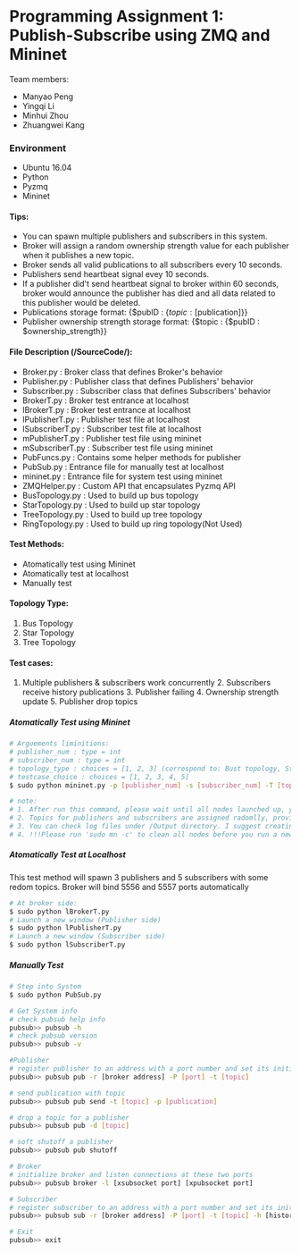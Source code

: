 # Programming Assignment 1: Publish-Subscribe using ZMQ and Mininet

Team members:

  - Manyao Peng
  - Yingqi Li
  - Minhui Zhou
  - Zhuangwei Kang

### Environment
  - Ubuntu 16.04
  - Python
  - Pyzmq
  - Mininet

#### Tips:
  - You can spawn multiple publishers and subscribers in this system.
  - Broker will assign a random ownership strength value for each publisher when it publishes a new topic.
  - Broker sends all valid publications to all subscribers every 10 seconds.
  - Publishers send heartbeat signal evey 10 seconds.
  - If a publisher did't send heartbeat signal to broker within 60 seconds, broker would announce the publisher has died and all data related to this publisher would be deleted.
  - Publications storage format: {$pubID : {$topic : [$publication]}}
  - Publisher ownership strength storage format: {$topic : {$pubID : $ownership_strength}}
#### File Description (/SourceCode/):
  - Broker.py : Broker class that defines  Broker's behavior
  - Publisher.py : Publisher class that defines Publishers' behavior
  - Subscriber.py : Subscriber class that defines Subscribers' behavior
  - BrokerT.py : Broker test entrance at localhost
  - lBrokerT.py : Broker test entrance at localhost
  - lPublisherT.py : Publisher test file at localhost
  - lSubscriberT.py : Subscriber test file at localhost
  - mPublisherT.py : Publisher test file using mininet
  - mSubscriberT.py : Subscriber test file using mininet
  - PubFuncs.py : Contains some helper methods for publisher
  - PubSub.py : Entrance file for manually test at localhost
  - mininet.py : Entrance file for system test using mininet
  - ZMQHelper.py : Custom API that encapsulates Pyzmq API
  - BusTopology.py : Used to build up bus topology
  - StarTopology.py : Used to build up star topology
  - TreeTopology.py : Used to build up tree topology
  - RingTopology.py : Used to build up ring topology(Not Used)
#### Test Methods:
  - Atomatically test using Mininet
  - Atomatically test at localhost
  - Manually test
#### Topology Type:
  1. Bus Topology
  2. Star Topology
  3. Tree Topology 
#### Test cases:
  1. Multiple publishers & subscribers work concurrently
	2. Subscribers receive history publications
	3. Publisher failing
	4. Ownership strength update
	5. Publisher drop topics
##### Atomatically Test using Mininet
```sh
# Arguements liminitions:
# publisher_num : type = int
# subscriber_num : type = int
# topology_type : choices = [1, 2, 3] (correspond to: Bust topology, Star topology, Tree topology)
# testcase_choice : choices = [1, 2, 3, 4, 5] 
$ sudo python mininet.py -p [publisher_num] -s [subscriber_num] -T [topology_type] -t [testcase_choice]

# note: 
# 1. After run this command, please wait until all nodes launched up, you would see sorts of Xterm CLIs. Press Ctr+c if you want to exit program.
# 2. Topics for publishers and subscribers are assigned radomlly, provided topics include: animals, foods, laptops, phones, universities and countries. If you find no subscriber received publications, please check if any publisher is publishing the expected topic.
# 3. You can check log files under /Output directory. I suggest creating a folder to store all log files after you run a test case. 
# 4. !!!Please run 'sudo mn -c' to clean all nodes before you run a new test.
```
##### Atomatically Test at Localhost
This test method will spawn 3 publishers and 5 subscribers with some redom topics.
Broker will bind 5556 and 5557 ports automatically
```sh
# At broker side:
$ sudo python lBrokerT.py
# Launch a new window (Publisher side)
$ sudo python lPublisherT.py
# Launch a new window (Subscriber side)
$ sudo python lSubscriberT.py
```
##### Manually Test

```sh
# Step into System
$ sudo python PubSub.py

# Get System info
# check pubsub help info
pubsub>> pubsub -h
# check pubsub version
pubsub>> pubsub -v

#Publisher
# register publisher to an address with a port number and set its initial topic
pubsub>> pubsub pub -r [broker address] -P [port] -t [topic]

# send publication with topic
pubsub>> pubsub pub send -t [topic] -p [publication]

# drop a topic for a publisher
pubsub>> pubsub pub -d [topic]

# soft shutoff a publisher
pubsub>> pubsub pub shutoff

# Broker
# initialize broker and listen connections at these two ports
pubsub>> pubsub broker -l [xsubsocket port] [xpubsocket port]

# Subscriber
# register subscriber to an address with a port number and set its initial topic and history samples count')
pubsub>> pubsub sub -r [broker address] -P [port] -t [topic] -h [history samples count] 

# Exit
pubsub>> exit
```
